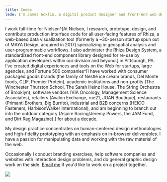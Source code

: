 ```yaml
---
title: Index
lede: I’m James Acklin, a digital product designer and front-end web developer focused on usability, prototyping, and distributed design systems.
---
```


I work full-time for Nielsen^[At Nielsen, I research, prototype, design, and contribute production interface code for all user-facing features of Rhiza, a web-based data visualization tool (formerly a ~30-person startup spun out of MAYA Design, acquired in 2017) specializing in geospatial analysis and user-programmable workflows. I also administer the Rhiza Design System, a standardized front-end component library designed for re-use by application developers within our division and beyond.] in Pittsburgh, PA. I’ve created digital experiences and tools on the Web for startups, large agencies, and Fortune 500 companies^[I have worked with consumer packaged goods brands (the family of Nestlé ice cream brands, Del Monte foods, CLIF, Premier Protein), academic institutions and non-profits (The Winchester Thurston School, The Sarah Heinz House, The String Orchestra of Brooklyn), software vendors (VIA Oncology, Management Science Associates), retailers (Avalon Exchange, rue21, JOAN Boutique), restaurants (Primanti Brothers, Big Burrito), industrial and B2B concerns (HEICO Fasteners, HarbisonWalker International), and am beginning to branch out into the outdoor category (Aspire Racing/Jeremy Powers, the JAM Fund, and Dirt Rag Magazine).] for about a decade.

My design practice concentrates on human-centered design methodologies and high-fidelity prototyping with an emphasis on in-browser deliverables. I have a passion for manipulating data and working with the raw material of the web.

Occasionally I conduct branding exercises, help software companies and websites with interaction design problems, and do general graphic design work on the side. [Email me](mailto:jamesacklin@gmail.com) if you'd like to work on a project&nbsp;together.

![](/apple-touch-icon.png)

